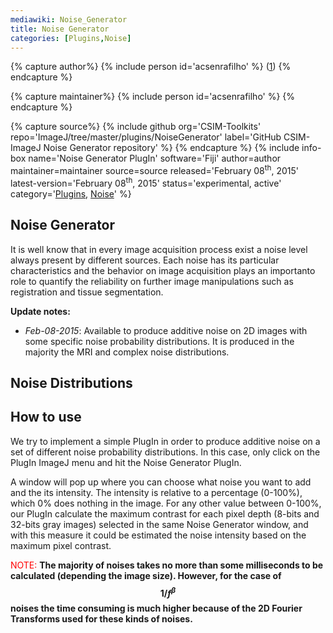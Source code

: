 ```yaml
---
mediawiki: Noise_Generator
title: Noise Generator
categories: [Plugins,Noise]
---
```



{% capture author%}
{% include person id='acsenrafilho' %} ([1](mailto:acsenrafilho@gmail.com))
{% endcapture %}

{% capture maintainer%}
{% include person id='acsenrafilho' %}
{% endcapture %}

{% capture source%}
{% include github org='CSIM-Toolkits' repo='ImageJ/tree/master/plugins/NoiseGenerator' label='GitHub CSIM-ImageJ Noise Generator repository' %}
{% endcapture %}
{% include info-box name='Noise Generator PlugIn' software='Fiji' author=author maintainer=maintainer source=source released='February 08<sup>th</sup>, 2015' latest-version='February 08<sup>th</sup>, 2015' status='experimental, active' category='[Plugins](/plugin-index), [Noise](/plugin-index#noise)' %}

## Noise Generator

It is well know that in every image acquisition process exist a noise level always present by different sources. Each noise has its particular characteristics and the behavior on image acquisition plays an importanto role to quantify the reliability on further image manipulations such as registration and tissue segmentation.

**Update notes:**

-   *Feb-08-2015*: Available to produce additive noise on 2D images with some specific noise probability distributions. It is produced in the majority the MRI and complex noise distributions.

## Noise Distributions

## How to use

We try to implement a simple PlugIn in order to produce additive noise on a set of different noise probability distributions. In this case, only click on the PlugIn ImageJ menu and hit the Noise Generator PlugIn.

A window will pop up where you can choose what noise you want to add and the its intensity. The intensity is relative to a percentage (0-100%), which 0% does nothing in the image. For any other value between 0-100%, our PlugIn calculate the maximum contrast for each pixel depth (8-bits and 32-bits gray images) selected in the same Noise Generator window, and with this measure it could be estimated the noise intensity based on the maximum pixel contrast.

<span style="color:#ff0000"> NOTE: </span> **The majority of noises takes no more than some milliseconds to be calculated (depending the image size). However, for the case of $$1/f^\beta$$ noises the time consuming is much higher because of the 2D Fourier Transforms used for these kinds of noises.**
